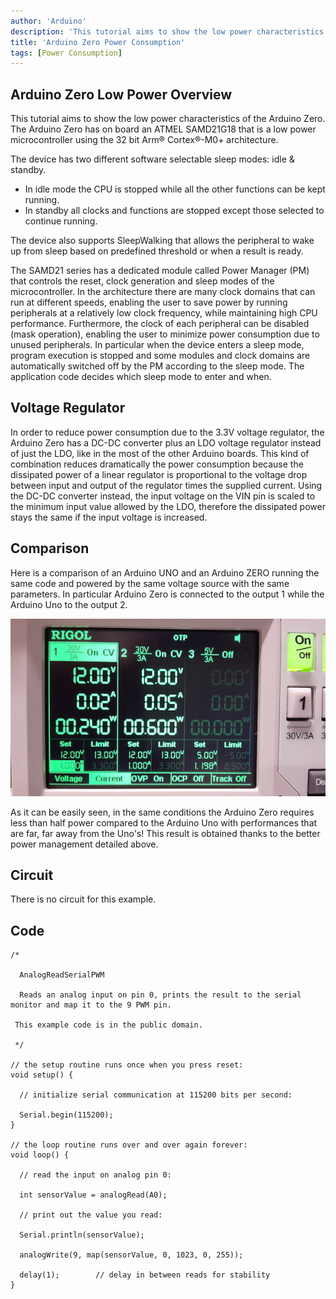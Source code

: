 ```yaml
---
author: 'Arduino'
description: 'This tutorial aims to show the low power characteristics of the Arduino Zero.'
title: 'Arduino Zero Power Consumption'
tags: [Power Consumption]
---
```


## Arduino Zero Low Power Overview

This tutorial aims to show the low power characteristics of the Arduino Zero. The Arduino Zero has on board an ATMEL SAMD21G18 that is a low power microcontroller using the 32 bit Arm® Cortex®-M0+ architecture.

The device has two different software selectable sleep modes: idle & standby.
- In idle mode the CPU is stopped while all the other functions can be kept running.
- In standby all clocks and functions are stopped except those selected to continue running.

The device also supports SleepWalking that allows the peripheral to wake up from sleep based on predefined threshold or when a result is ready.

The SAMD21 series has a dedicated module called Power Manager (PM) that controls the reset, clock generation and sleep modes of the microcontroller. In the architecture there are many clock domains that can run at different speeds, enabling the user to save power by running peripherals at a relatively low clock frequency, while maintaining high CPU performance. Furthermore, the clock of each peripheral can be disabled (mask operation), enabling the user to minimize power consumption due to unused peripherals. In particular when the device enters a sleep mode, program execution is stopped and some modules and clock domains are automatically switched off by the PM according to the sleep mode. The application code decides which sleep mode to enter and when.

## Voltage Regulator

In order to reduce power consumption due to the 3.3V voltage regulator, the Arduino Zero has a DC-DC converter plus an LDO voltage regulator instead of just the LDO, like in the most of the other Arduino boards. This kind of combination reduces dramatically the power consumption because the dissipated power of a linear regulator is proportional to the voltage drop between input and output of the regulator times the  supplied current. Using the DC-DC converter instead, the input voltage on the VIN pin is scaled to the minimum input value allowed by the LDO, therefore the dissipated power stays the same if  the input voltage is increased.

## Comparison

Here is a comparison of an Arduino UNO and an Arduino ZERO running the same code and powered by the same voltage source with the same parameters. In particular Arduino Zero is connected to the output 1 while the Arduino Uno to the output 2.

![A voltage regulator.](assets/Arduino_zero_comp.jpg)

As it can be easily seen, in the same conditions the Arduino Zero requires less than half power compared to the Arduino Uno with performances that are far, far away from the Uno's! This result is obtained thanks to the better power management detailed above.

## Circuit

There is no circuit for this example.

## Code

```arduino
/*

  AnalogReadSerialPWM

  Reads an analog input on pin 0, prints the result to the serial monitor and map it to the 9 PWM pin.

 This example code is in the public domain.

 */

// the setup routine runs once when you press reset:
void setup() {

  // initialize serial communication at 115200 bits per second:

  Serial.begin(115200);
}

// the loop routine runs over and over again forever:
void loop() {

  // read the input on analog pin 0:

  int sensorValue = analogRead(A0);

  // print out the value you read:

  Serial.println(sensorValue);

  analogWrite(9, map(sensorValue, 0, 1023, 0, 255));

  delay(1);        // delay in between reads for stability
}


```